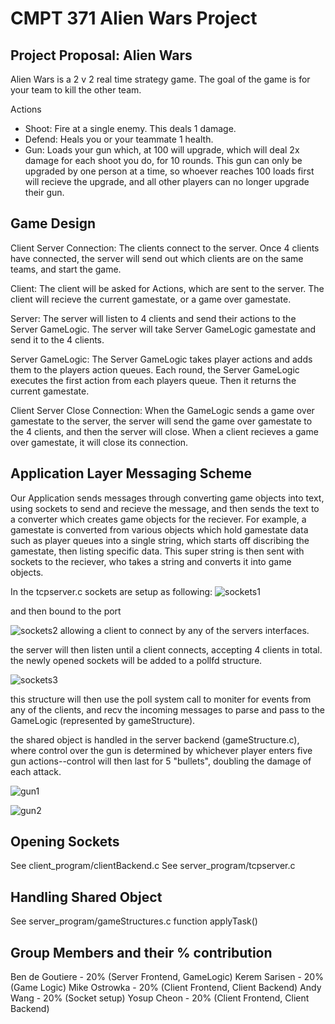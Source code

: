 # CMPT 371 Alien Wars Project  

## Project Proposal: Alien Wars
Alien Wars is a 2 v 2 real time strategy game. The goal of the game is for your team to kill the other team. 

Actions 
- Shoot: Fire at a single enemy. This deals 1 damage. 
- Defend: Heals you or your teammate 1 health. 
- Gun: Loads your gun which, at 100 will upgrade, which will deal 2x damage for each shoot you do, for 10 rounds. 
This gun can only be upgraded by one person at a time, so whoever reaches 100 loads first will recieve the upgrade,
and all other players can no longer upgrade their gun. 

## Game Design
Client Server Connection: The clients connect to the server. Once 4 clients have connected, the server will send out
which clients are on the same teams, and start the game. 

Client: The client will be asked for Actions, which are sent to the server. The client will recieve the current gamestate, 
or a game over gamestate. 

Server: The server will listen to 4 clients and send their actions to the Server GameLogic. 
The server will take Server GameLogic gamestate and send it to the 4 clients. 

Server GameLogic: The Server GameLogic takes player actions and adds them to the players action queues. 
Each round, the Server GameLogic executes the first action from each players queue. Then it returns the current gamestate.

Client Server Close Connection: When the GameLogic sends a game over gamestate to the server, 
the server will send the game over gamestate to the 4 clients, and then the server will close. 
When a client recieves a game over gamestate, it will close its connection. 

## Application Layer Messaging Scheme
Our Application sends messages through converting game objects into text, using sockets to send and recieve the message, 
and then sends the text to a converter which creates game objects for the reciever. 
For example, a gamestate is converted from various objects which hold gamestate data such as player queues into a single string,
which starts off discribing the gamestate, then listing specific data. This super string is then sent with sockets to the reciever, who takes a string and converts it into game objects.

In the tcpserver.c sockets are setup as following:
![sockets1](https://user-images.githubusercontent.com/71346386/184566355-aeb5712b-5495-452b-bb9b-7c61e25dcae3.png)

and then bound to the port

![sockets2](https://user-images.githubusercontent.com/71346386/184566371-c6b76d7b-c613-420a-adc9-ddcff6d8e77b.png)
allowing a client to connect by any of the servers interfaces.

the server will then listen until a client connects, accepting 4 clients in total. the newly opened sockets will be added to a pollfd structure. 

![sockets3](https://user-images.githubusercontent.com/71346386/184566613-ae2d5211-0a95-431a-80af-2673c8c4b69d.png)

this structure will then use the poll system call to moniter for events from any of the clients, and recv the incoming messages to parse and pass to the GameLogic (represented by gameStructure).

the shared object is handled in the server backend (gameStructure.c), where control over the gun is determined by whichever player enters five gun actions--control will then last for 5 "bullets", doubling the damage of each attack.

![gun1](https://user-images.githubusercontent.com/71346386/184567559-9603308f-65eb-486d-88ad-62ce7261bdf0.png)

![gun2](https://user-images.githubusercontent.com/71346386/184567572-2a887021-c7ee-41d1-96bd-9dafde55027e.png)



## Opening Sockets 
See client_program/clientBackend.c
See server_program/tcpserver.c

## Handling Shared Object
See server_program/gameStructures.c function applyTask()

## Group Members and their % contribution
Ben de Goutiere - 20% (Server Frontend, GameLogic)
Kerem Sarisen - 20%   (Game Logic)
Mike Ostrowka - 20%   (Client Frontend, Client Backend)
Andy Wang - 20%       (Socket setup)
Yosup Cheon - 20%     (Client Frontend, Client Backend)
